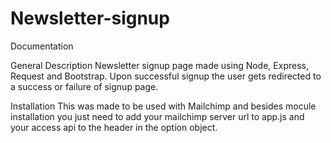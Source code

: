# Newsletter-signup

Documentation

General Description
Newsletter signup page made using Node, Express, Request and Bootstrap. Upon successful signup the user gets redirected to a success or failure of signup page.

Installation
This was made to be used with Mailchimp and besides mocule installation you just need to add your mailchimp server url to app.js and your access api to the header in the option object.
